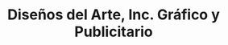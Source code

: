 ---
title: "Diseños del Arte, Inc. Gráfico y Publicitario"
url: /san-juan/disenos-del-arte-inc-grafico-y-publicitario/
shop: art
---